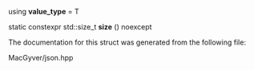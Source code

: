 <div id="structdetail_1_1integer__sequence">

</div>

<span id="structdetail_1_1integer__sequence"
label="structdetail_1_1integer__sequence"></span>

<div class="DoxyCompactItemize">

<span id="structdetail_1_1integer__sequence_a37ef697ff49523bc0fe5e83afabd8a09"
label="structdetail_1_1integer__sequence_a37ef697ff49523bc0fe5e83afabd8a09"></span>
using **value_type** = T

</div>

<div class="DoxyCompactItemize">

<span id="structdetail_1_1integer__sequence_ae4d9136f834057a4b68a115554eb9817"
label="structdetail_1_1integer__sequence_ae4d9136f834057a4b68a115554eb9817"></span>
static constexpr std::size_t **size** () noexcept

</div>

The documentation for this struct was generated from the following file:

<div class="DoxyCompactItemize">

MacGyver/json.hpp

</div>
